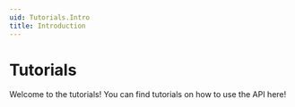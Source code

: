 ```yaml
---
uid: Tutorials.Intro
title: Introduction
---
```


# Tutorials

Welcome to the tutorials!
You can find tutorials on how to use the API here!
